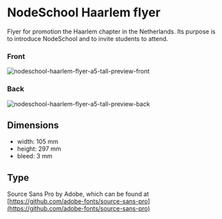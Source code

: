 # NodeSchool Haarlem flyer

Flyer for promotion the Haarlem chapter in the Netherlands. Its purpose is to introduce NodeSchool and to invite students to attend. 


### Front

![nodeschool-haarlem-flyer-a5-tall-preview-front](https://cloud.githubusercontent.com/assets/1814479/15241266/1b53b640-18ef-11e6-8f71-b9a85999b98c.png)

### Back

![nodeschool-haarlem-flyer-a5-tall-preview-back](https://cloud.githubusercontent.com/assets/1814479/15241265/1aed293e-18ef-11e6-8c64-df1f8cde0a8a.png)

## Dimensions

- width: 105 mm
- height: 297 mm
- bleed: 3 mm

## Type

Source Sans Pro by Adobe, which can be found at [https://github.com/adobe-fonts/source-sans-pro](https://github.com/adobe-fonts/source-sans-pro)

